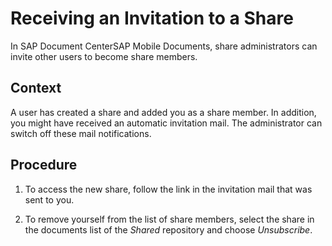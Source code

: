 <!-- loio84b3bbc722724d0bbdddbe4cbd29abe8 -->

# Receiving an Invitation to a Share

In SAP Document CenterSAP Mobile Documents, share administrators can invite other users to become share members.



## Context

A user has created a share and added you as a share member. In addition, you might have received an automatic invitation mail. The administrator can switch off these mail notifications.



## Procedure

1.  To access the new share, follow the link in the invitation mail that was sent to you.

2.  To remove yourself from the list of share members, select the share in the documents list of the *Shared* repository and choose *Unsubscribe*.


